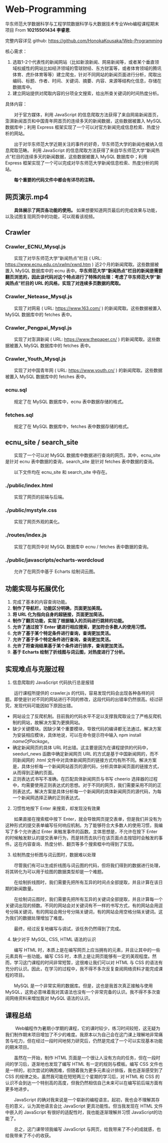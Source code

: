 # Web-Programming
华东师范大学数据科学与工程学院数据科学与大数据技术专业Web编程课程期末项目 From **10215501434 李睿恩**.

完整内容详见 github: https://github.com/HonokaKousaka/Web-Programming

核心需求：
1. 选取1-2个代表性的新闻网站（比如新浪新闻、网易新闻等，或者某个垂直领域权威性的网站比如经济领域的雪球财经、东方财富等，或者体育领域的腾讯体育、虎扑体育等等）建立爬虫，针对不同网站的新闻页面进行分析，爬取出编码、标题、作者、时间、关键词、摘要、内容、来源等结构化信息，存储在数据库中。
2. 建立网站提供对爬取内容的分项全文搜索，给出所查关键词的时间热度分析。

具体内容：

&emsp;&emsp;对于官方媒体，利用 JavaScript 的信息爬取方法获得了来自网易新闻首页，澎湃新闻首页和中国青年网首页的连续多天的新闻数据，这些数据被置入 MySQL 数据库中；利用 Express 框架实现了一个可以对官方新闻完成信息检索、热度分析的网站。

&emsp;&emsp;出于对华东师范大学近期关注的事件的好奇，华东师范大学的新闻也被纳入信息爬取范畴。 利用 JavaScript 的信息爬取方法获得了来自华东师范大学“新闻热点”栏目的连续多天的新闻数据，这些数据被置入 MySQL 数据库中；利用 Express 框架实现了一个可以完成对华东师范大学新闻信息检索、热度分析的网站。

&emsp;&emsp;**每个重要的代码文件中都会有详尽的注释。**

## 网页演示.mp4
&emsp;&emsp;**具体展示了网页各功能的使用。** 如果想要知道网页最后的完成效果与功能，以及试图复现网页中的功能，可以观看该视频。

## Crawler
### Crawler_ECNU_Mysql.js
&emsp;&emsp;实现了对华东师范大学“新闻热点”栏目 ( URL: https://www.ecnu.edu.cn/xwlm/xwrd.htm ) 近2个月的新闻爬取。这些数据被置入 MySQL 数据库中的 ecnu 表中。**华东师范大学“新闻热点”栏目的新闻是需要翻页浏览的，因此该代码对这个特点进行了特殊的处理：考虑了华东师范大学“新闻热点”栏目的 URL 的风格，实现了对连续多页数据的爬取。**

### Crawler_Netease_Mysql.js
&emsp;&emsp;实现了对网易 ( URL: https://www.163.com/ ) 的新闻爬取。这些数据被置入 MySQL 数据库中的 fetches 表中。

### Crawler_Pengpai_Mysql.js
&emsp;&emsp;实现了对澎湃新闻 ( URL: https://www.thepaper.cn/ ) 的新闻爬取。这些数据被置入 MySQL 数据库中的 fetches 表中。

### Crawler_Youth_Mysql.js
&emsp;&emsp;实现了对中国青年网 ( URL: https://www.youth.cn/ ) 的新闻爬取。这些数据被置入 MySQL 数据库中的 fetches 表中。

### ecnu.sql
&emsp;&emsp;规定了在 MySQL 数据库中，ecnu 表中数据存储的格式。

### fetches.sql
&emsp;&emsp;规定了在 MySQL 数据库中，fetches 表中数据存储的格式。

## ecnu_site / search_site
&emsp;&emsp;实现了一个可以对 MySQL 数据库中数据进行查询的网页。其中，ecnu_site 是针对 ecnu 表中数据的查询，search_site 是针对 fetches 表中数据的查询。

&emsp;&emsp;以下文件均在 ecnu_site 和 search_site 中存在。

### ./public/index.html
&emsp;&emsp;实现了网页的前端与后端。

### ./public/mystyle.css
&emsp;&emsp;实现了网页外观的美化。

### ./routes/index.js
&emsp;&emsp;实现了在网页中对 MySQL 数据库中 ecnu / fetches 表中数据的查询。

### ./public/javascripts/echarts-wordcloud
&emsp;&emsp;允许了在网页中基于 Echarts 绘制词云图。

## 功能实现与拓展优化
1. 完成了基本的内容查询功能。
2. **制作了导航栏，功能区分明确，页面更加美观。**
3. **将 URL 化为指向自身的超链接，页面更加简洁。**
4. **制作了翻页功能，实现了根据输入的页码进行跳转的功能。**
5. **允许了通过按下 Enter 键进行相应搜索，更加符合多数人的使用习惯。**
6. **允许了基于某个特定条件进行查询，查询更加灵活。**
7. **允许了基于多个特定条件进行查询，查询更加灵活。**
8. **允许了将查询结果基于某个条件进行排序，查询更加灵活。**
9. **基于 Echarts 绘制了折线图与词云图，对热度进行了分析。**

## 实现难点与克服过程
1. 信息爬取的 JavaScript 代码执行总是报错

&emsp;&emsp;运行课程所提供的 crawler.js 的代码，容易发现代码会出现各种各样的问题。即使是针对不同的网站进行不同的修改，这段代码的出错率仍然很高。经过研究，发现代码可能因如下原因出错。
* 网站设立了反爬机制。目前我的代码水平不足以支撑我爬取设立了严格反爬机制的网站，故解决方案为更换网站。
* 缺少关键模块。因缺少某个重要模块，导致代码的编译都无法通过。解决方案为安装相应模块，具体地说，可以在命令提示符中输入 npm install $nameOfPackage$。
* 确定新闻网页的具体 URL 时出错。这主要是因为在课程提供的代码中，seedurl_news 函数中确定新闻网页 URL 的方式是基于中国新闻网的，而不同新闻网的 .html 文件中对具体新闻网页的链接方式均有所不同。解决方案是，具体分析每一个新闻网站首页的源代码，分析具体新闻页面的链接方式，从而得到正确的页面。
* 正则表达式书写不准确。在匹配具体新闻网页与书写 cheerio 选择器的过程中，均需要使用正则表达式的思想。对于不同的网页，我们需要采用不同的正则表达式。解决方案是具体分析每一个新闻网的具体新闻网页的源代码，为每一个新闻网选择正确的正则表达式。

2. 习惯性地按下 Enter 来搜索，却发现没有效果

&emsp;&emsp;如果直接在搜索框中按下 Enter，就会导致网页提交表单，但是我们并没有为这种形式的提交表单编写任何响应机制。为了能够符合大多数人的使用习惯，我编写了多个允许通过 Enter 来触发事件的函数。主体思想是，不允许在按下 Enter 的时候触发默认的提交表单行为，而是转而去执行在该页面点击按钮时会触发的事件。这在内容查询、热度分析、翻页等多个搜索框中均得到了实现。

3. 绘制热度分析图与词云图时，数据难以处理

&emsp;&emsp;尽管我们有可以生成折线图与词云图的代码，但将我们得到的数据进行处理，将其转化为可以用于绘图的数据类型却是一个难题。

&emsp;&emsp;在绘制折线图时，我们需要先把所有互异的时间点全部提取，并且计算在该日期的新闻数量。

&emsp;&emsp;在绘制词云图时，我们需要先把所有互异的关键词全部提取，并且计算每一个关键词出现的频数。不同的网站会对关键词有不一样的书写方式，有的网站会用逗号分隔关键词，有的网站会用分号分隔关键词，有的网站会用空格分隔关键词。这为我们的数据处理增加了难度。

&emsp;&emsp;最终，经过反复地编写与调试，该任务仍然得到了完成。

4. 缺少对于 MySQL, CSS, HTML 语法的认识

&emsp;&emsp;编写 HTML 时，本质上是在编写网页上应当拥有的元素，并且让其中的一些元素具有一些功能。编写 CSS 时，本质上是让网页能够有一定的美观程度。然而，学习这门课程的时间非常短暂，这很难让我们可以对 HTML 与 CSS 的语法有充分的认识。因此，在学习的过程中，我不得不多次反复查阅网络资料才能完成课程的项目。

&emsp;&emsp;MySQL 是一个非常实用的数据库。但是，这也是我首次真正接触与使用 MySQL，这势必意味着我对其语法也没有一个非常完备的认识。我不得不多次查阅网络资料来增加我对 MySQL 语法的认识。

## 课程总结
&emsp;&emsp; Web编程作为暑期小学期的课程，它的课时较少，练习时间较短，这无疑为我们制作期末项目增加了不少的难度。我原本以为自己会在这门课上理解地非常痛苦与吃力，但在经过一段时间地努力研究后，仍然是完成了一个可以实现基本功能的期末项目。

&emsp;&emsp;虽然在一开始，制作 HTML 页面是一个很让人没有方向的任务，但在一段时间的学习后，逐渐地也发现了编写 HTML 有一定的规则与模板。编写 CSS 文件也是一样的，初次尝试的确困难，但随着我为更多元素设计排版，我也逐渐感受到了 CSS 的规律之处。虽然我可能在短短两三个星期的学习后，对 HTML 和 CSS 的认识不会到达一个特别高的高度，但我仍然相信自己未来可以在编写前后端方面有更多地进步。

&emsp;&emsp;JavaScript 的确对我来说是一个崭新的编程语言。起初，我也会不理解其存在的意义，认为其他语言会比 JavaScript 更具功能性。但当我发现在 HTML 文件中嵌入的 JavaScript 有很好的适配性时，我也能逐渐理解并习惯 JavaScript的功能了。

&emsp;&emsp;总之，这门课带领我编写 JavaScript 与网页，给我带来了不小的成就感，也给我带来了不小的收获。



